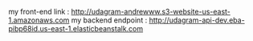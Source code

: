 my front-end link : http://udagram-andrewww.s3-website-us-east-1.amazonaws.com
my backend endpoint : http://udagram-api-dev.eba-pibp68id.us-east-1.elasticbeanstalk.com


